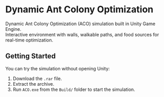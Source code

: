 # Dynamic Ant Colony Optimization

Dynamic Ant Colony Optimization (ACO) simulation built in Unity Game Engine.  
Interactive environment with walls, walkable paths, and food sources for real-time optimization.

## Getting Started

You can try the simulation without opening Unity:

1. Download the `.rar` file.
2. Extract the archive.
3. Run `ACO.exe` from the `Build/` folder to start the simulation.
